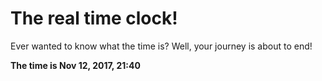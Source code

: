 # The real time clock!

Ever wanted to know what the time is? Well, your journey is about to end!

**The time is Nov 12, 2017, 21:40**